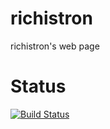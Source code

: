 richistron
==========

richistron's web page

Status
======

[![Build Status](https://travis-ci.org/richistron/richistron.png?branch=master)](https://travis-ci.org/richistron/richistron)

